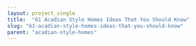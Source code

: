 ```yaml
---
layout: project_single
title:  "61 Acadian Style Homes Ideas That You Should Know"
slug: "61-acadian-style-homes-ideas-that-you-should-know"
parent: "acadian-style-homes"
---
```

 